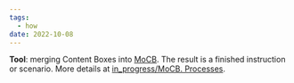 ```yaml
---
tags:
  - how
date: 2022-10-08
---
```


**Tool**: merging Content Boxes into [MoCB](..\in_progress\Map%20of%20Content%20Box.md). The result is a finished instruction or scenario. More details at [in_progress/MoCB. Processes](..\in_progress\MoCB.%20Processes.md).
